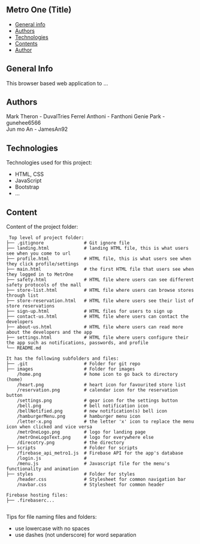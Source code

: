 ## Metro One (Title)

* [General info](#general-info)
* [Authors](#authors)
* [Technologies](#technologies)
* [Contents](#content)
* [Author](#author)

## General Info
This browser based web application to ...

## Authors
Mark Theron - DuvalTries
Ferrel Anthoni - Fanthoni
Genie Park - gunehee6566	
Jun mo An - JamesAn92
## Technologies
Technologies used for this project:
* HTML, CSS
* JavaScript
* Bootstrap 
* ...
	
## Content
Content of the project folder:

```
 Top level of project folder: 
├── .gitignore               # Git ignore file
├── landing.html             # landing HTML file, this is what users see when you come to url
├── profile.html             # HTML file, this is what users see when they click profile/settings
├── main.html                # the first HTML file that users see when they logged in to MetrOne
├── safety.html              # HTML file where users can see different safety protocols of the mall
├── store-list.html          # HTML file where users can browse stores through list
├── store-reservation.html   # HTML file where users see their list of store reservations
├── sign-up.html             # HTML files for users to sign up
├── contact-us.html          # HTML file where users can contact the developers
├── about-us.html            # HTML file where users can read more about the developers and the app
├── settings.html            # HTML file where users configure their the app such as notifications, passwords, and profile
└── README.md

It has the following subfolders and files:
├── .git                     # Folder for git repo
├── images                   # Folder for images
    /home.png                # home icon to go back to directory (home)
    /heart.png               # heart icon for favourited store list
    /reservation.png         # calendar icon for the reservation button
    /settings.png            # gear icon for the settings button
    /bell.png                # bell notification icon
    /bellNotified.png        # new notification(s) bell icon
    /hamburgerMenu.png       # hamburger menu icon
    /letter-x.png            # the letter 'x' icon to replace the menu icon when clicked and vice versa
    /metrOneLogo.png         # logo for landing page
    /metrOneLogoText.png     # logo for everywhere else
    /direcotry.png           # the directory
├── scripts                  # Folder for scripts
    /firebase_api_metro1.js  # Firebase API for the app's database 
    /login.js                # 
    /menu.js                 # Javascript file for the menu's functionality and animation
├── styles                   # Folder for styles
    /header.css              # Stylesheet for common navigation bar 
    /navbar.css              # Stylesheet for common header

Firebase hosting files: 
├── .firebaserc...


```

Tips for file naming files and folders:
* use lowercase with no spaces
* use dashes (not underscore) for word separation

